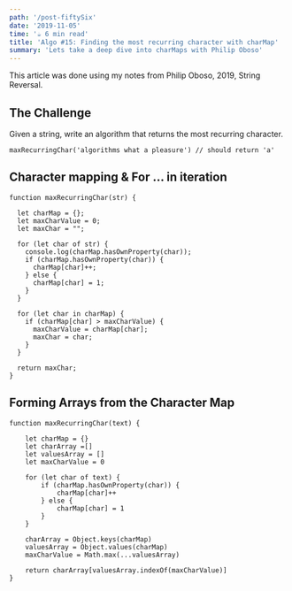```yaml
---
path: '/post-fiftySix'
date: '2019-11-05'
time: '☕️ 6 min read'
title: 'Algo #15: Finding the most recurring character with charMap'
summary: 'Lets take a deep dive into charMaps with Philip Oboso'
---
```


This article was done using my notes from Philip Oboso, 2019, String Reversal.

## The Challenge

Given a string, write an algorithm that returns the most recurring character.

```
maxRecurringChar('algorithms what a pleasure') // should return 'a'
```

## Character mapping & For ... in iteration

```
function maxRecurringChar(str) {

  let charMap = {};
  let maxCharValue = 0;
  let maxChar = "";

  for (let char of str) {
    console.log(charMap.hasOwnProperty(char));
    if (charMap.hasOwnProperty(char)) {
      charMap[char]++;
    } else {
      charMap[char] = 1;
    }
  }

  for (let char in charMap) {
    if (charMap[char] > maxCharValue) {
      maxCharValue = charMap[char];
      maxChar = char;
    }
  }

  return maxChar;
}
```

## Forming Arrays from the Character Map

```
function maxRecurringChar(text) {

    let charMap = {}
    let charArray =[]
    let valuesArray = []
    let maxCharValue = 0

    for (let char of text) {
        if (charMap.hasOwnProperty(char)) {
            charMap[char]++
        } else {
            charMap[char] = 1
        }
    }

    charArray = Object.keys(charMap)
    valuesArray = Object.values(charMap)
    maxCharValue = Math.max(...valuesArray)

    return charArray[valuesArray.indexOf(maxCharValue)]
}
```
